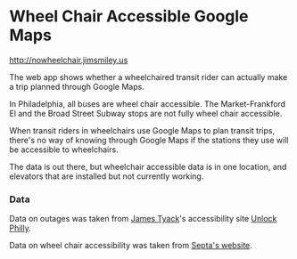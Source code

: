 Wheel Chair Accessible Google Maps
==================================


http://nowheelchair.jimsmiley.us

The web app shows whether a wheelchaired transit rider can actually make a trip planned through Google Maps.

In Philadelphia, all buses are wheel chair accessible. The Market-Frankford El and the Broad Street Subway stops are not fully wheel chair accessible.

When transit riders in wheelchairs use Google Maps to plan transit trips, there's no way of knowing through Google Maps if the stations they use will be accessible to wheelchairs.

The data is out there, but wheelchair accessible data is in one location, and elevators that are installed but not currently working.

### Data

Data on outages was taken from [James Tyack](http://www.tyack.net/)'s accessibility site [Unlock Philly](http://www.unlockphilly.com).

Data on wheel chair accessibility was taken from [Septa's website](http://www3.septa.org/hackathon/).